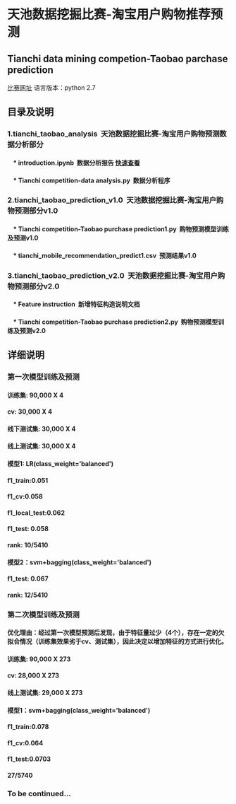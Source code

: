 天池数据挖掘比赛-淘宝用户购物推荐预测
===============
Tianchi data mining competion-Taobao parchase prediction
---------------

[比赛网址](https://tianchi.aliyun.com/getStart/introduction.htm?raceId=231522)
语言版本：python 2.7

## 目录及说明
### 1.tianchi_taobao_analysis  天池数据挖掘比赛-淘宝用户购物预测数据分析部分
####     * introduction.ipynb  数据分析报告 [快速查看](https://nbviewer.jupyter.org/github/Andong501/Tianchi-taobao/blob/master/introduction.ipynb)
####     * Tianchi competition-data analysis.py  数据分析程序
### 2.tianchi_taobao_prediction_v1.0  天池数据挖掘比赛-淘宝用户购物预测部分v1.0
####     * Tianchi competition-Taobao purchase prediction1.py  购物预测模型训练及预测v1.0
####     * tianchi_mobile_recommendation_predict1.csv  预测结果v1.0
### 3.tianchi_taobao_prediction_v2.0  天池数据挖掘比赛-淘宝用户购物预测部分v2.0
####     * Feature instruction  新增特征构造说明文档
####     * Tianchi competition-Taobao purchase prediction2.py  购物预测模型训练及预测v2.0

## 详细说明
### 第一次模型训练及预测
#### 训练集: 90,000 X 4
#### cv: 30,000 X 4
#### 线下测试集: 30,000 X 4
#### 线上测试集: 30,000 X 4

#### 模型1: LR(class_weight='balanced')
#### f1_train:0.051
#### f1_cv:0.058
#### f1_local_test:0.062
#### f1_test: 0.058
#### rank: 10/5410

#### 模型2：svm+bagging(class_weight='balanced')
#### f1_test: 0.067
#### rank: 12/5410

### 第二次模型训练及预测
#### 优化理由：经过第一次模型预测后发现，由于特征量过少（4个），存在一定的欠拟合情况（训练集效果劣于cv、测试集），因此决定以增加特征的方式进行优化。
#### 训练集: 90,000 X 273
#### cv: 28,000 X 273
#### 线上测试集: 29,000 X 273

#### 模型1：svm+bagging(class_weight='balanced')
#### f1_train:0.078
#### f1_cv:0.064
#### f1_test:0.0703
#### 27/5740

### To be continued...
